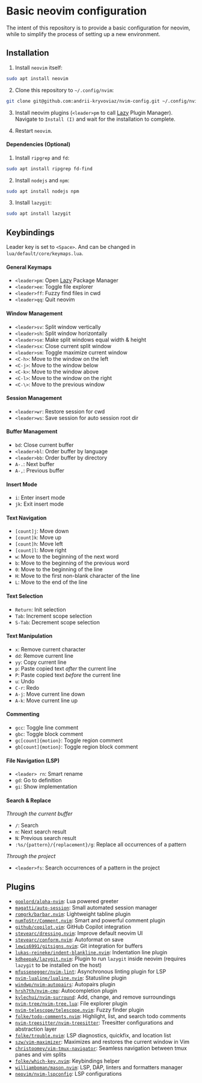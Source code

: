 # Basic neovim configuration

The intent of this repository is to provide a basic configuration for neovim, while to simplify the process of setting up a new environment.

## Installation

1. Install `neovim` itself:

```bash
sudo apt install neovim
```

2. Clone this repository to `~/.config/nvim`:

```bash
git clone git@github.com:andrii-kryvoviaz/nvim-config.git ~/.config/nvim
```

3. Install neovim plugins (`<leader>pm` to call [Lazy](https://github.com/folke/lazy.nvim) Plugin Manager). Navigate to `Install (I)` and wait for the installation to complete.

4. Restart `neovim`.

#### Dependencies (Optional)

1. Install `ripgrep` and `fd`:

```bash
sudo apt install ripgrep fd-find
```

2. Install `nodejs` and `npm`:

```bash
sudo apt install nodejs npm
```

3. Install `lazygit`:

```bash
sudo apt install lazygit
```

## Keybindings

Leader key is set to `<Space>`. And can be changed in `lua/default/core/keymaps.lua`.

#### General Keymaps
- `<leader>pm`: Open [Lazy](https://github.com/folke/lazy.nvim) Package Manager
- `<leader>ee`: Toggle file explorer
- `<leader>ff`: Fuzzy find files in cwd
- `<leader>qq`: Quit neovim

#### Window Management
- `<leader>sv`: Split window vertically
- `<leader>sh`: Split window horizontally
- `<leader>se`: Make split windows equal width & height
- `<leader>sx`: Close current split window
- `<leader>sm`: Toggle maximize current window
- `<C-h>`: Move to the window on the left
- `<C-j>`: Move to the window below
- `<C-k>`: Move to the window above
- `<C-l>`: Move to the window on the right
- `<C-\>`: Move to the previous window

#### Session Management
- `<leader>wr`: Restore session for cwd
- `<leader>ws`: Save session for auto session root dir

#### Buffer Management
- `bd`: Close current buffer
- `<leader>bl`: Order buffer by language
- `<leader>bb`: Order buffer by directory
- `A-.`: Next buffer
- `A-,`: Previous buffer

#### Insert Mode
- `i`: Enter insert mode
- `jk`: Exit insert mode

#### Text Navigation
- `[count]j`: Move down
- `[count]k`: Move up
- `[count]h`: Move left
- `[count]l`: Move right
- `w`: Move to the beginning of the next word
- `b`: Move to the beginning of the previous word
- `0`: Move to the beginning of the line
- `H`: Move to the first non-blank character of the line
- `L`: Move to the end of the line

#### Text Selection
- `Return`: Init selection
- `Tab`: Increment scope selection
- `S-Tab`: Decrement scope selection

#### Text Manipulation
- `x`: Remove current character
- `dd`: Remove current line
- `yy`: Copy current line
- `p`: Paste copied text _after_ the current line
- `P`: Paste copied text _before_ the current line
- `u`: Undo
- `C-r`: Redo
- `A-j`: Move current line down
- `A-k`: Move current line up

#### Commenting
- `gcc`: Toggle line comment
- `gbc`: Toggle block comment
- `gc[count]{motion}`: Toggle region comment
- `gb[count]{motion}`: Toggle region block comment

#### File Navigation (LSP)
- `<leader> rn`: Smart rename
- `gd`: Go to definition
- `gi`: Show implementation

#### Search & Replace
_Through the current buffer_
- `/`: Search
- `n`: Next search result
- `N`: Previous search result
- `:%s/{pattern}/{replacement}/g`: Replace all occurrences of a pattern

_Through the project_
- `<leader>fs`: Search occurrences of a pattern in the project

## Plugins
- [`goolord/alpha-nvim`](https://github.com/goolord/alpha-nvim): Lua powered greeter
- [`magatti/auto-session`](https://github.com/rmagatti/auto-session): Small automated session manager
- [`romgrk/barbar.nvim`](https://github.com/romgrk/barbar.nvim): Lightweight tabline plugin
- [`numToStr/Comment.nvim`](https://github.com/numToStr/Comment.nvim): Smart and powerful comment plugin
- [`github/copilot.vim`](https://github.com/github/copilot.vim): GitHub Copilot integration
- [`stevearc/dressing.nvim`](https://github.com/stevearc/dressing.nvim): Improve default neovim UI
- [`stevearc/conform.nvim`](https://github.com/stevearc/conform.nvim): Autoformat on save
- [`lewis6991/gitsigns.nvim`](https://github.com/lewis6991/gitsigns.nvim): Git integration for buffers
- [`lukas-reineke/indent-blankline.nvim`](https://github.com/lukas-reineke/indent-blankline.nvim): Indentation line plugin
- [`kdheepak/lazygit.nvim`](https://github.com/kdheepak/lazygit.nvim): Plugin to run `lazygit` inside neovim (requires `lazygit` to be installed on the host)
- [`mfussenegger/nvim-lint`](https://github.com/mfussenegger/nvim-lint): Asynchronous linting plugin for LSP
- [`nvim-lualine/lualine.nvim`](https://github.com/nvim-lualine/lualine.nvim): Statusline plugin
- [`windwp/nvim-autopairs`](https://github.com/windwp/nvim-autopairs): Autopairs plugin
- [`hrsh7th/nvim-cmp`](https://github.com/hrsh7th/nvim-cmp): Autocompletion plugin
- [`kylechui/nvim-surround`](https://github.com/kylechui/nvim-surround): Add, change, and remove surroundings
- [`nvim-tree/nvim-tree.lua`](https://github.com/nvim-tree/nvim-tree.lua): File explorer plugin
- [`nvim-telescope/telescope.nvim`](https://github.com/nvim-telescope/telescope.nvim): Fuzzy finder plugin
- [`folke/todo-comments.nvim`](https://github.com/folke/todo-comments.nvim): Highlight, list, and search todo comments
- [`nvim-treesitter/nvim-treesitter`](https://github.com/nvim-treesitter/nvim-treesitter): Treesitter configurations and abstraction layer
- [`folke/trouble.nvim`](https://github.com/folke/trouble.nvim): LSP diagnostics, quickfix, and location list
- [`szw/vim-maximizer`](https://github.com/szw/vim-maximizer): Maximizes and restores the current window in Vim
- [`christoomey/vim-tmux-navigator`](https://github.com/christoomey/vim-tmux-navigator): Seamless navigation between tmux panes and vim splits
- [`folke/which-key.nvim`](https://github.com/folke/which-key.nvim): Keybindings helper
- [`williamboman/mason.nvim`](https://github.com/williamboman/mason.nvim): LSP, DAP, linters and formatters manager
- [`neovim/nvim-lspconfig`](https://github.com/neovim/nvim-lspconfig): LSP configurations